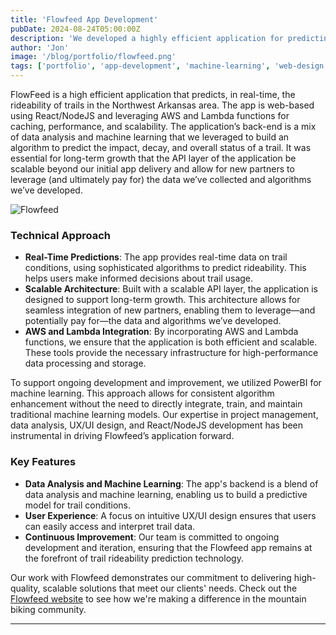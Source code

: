 ```yaml
---
title: 'Flowfeed App Development'
pubDate: 2024-08-24T05:00:00Z
description: 'We developed a highly efficient application for predicting the rideability of trails in the Northwest Arkansas area. Learn how our use of React/NodeJS, AWS, and machine learning creates a seamless and scalable user experience.'
author: 'Jon'
image: '/blog/portfolio/flowfeed.png'
tags: ['portfolio', 'app-development', 'machine-learning', 'web-design']
---
```


FlowFeed is a high efficient application that predicts, in real-time, the rideability of trails in the Northwest Arkansas area. The app is web-based using React/NodeJS and leveraging AWS and Lambda functions for caching, performance, and scalability. The application’s back-end is a mix of data analysis and machine learning that we leveraged to build an algorithm to predict the impact, decay, and overall status of a trail. It was essential for long-term growth that the API layer of the application be scalable beyond our initial app delivery and allow for new partners to leverage (and ultimately pay for) the data we’ve collected and algorithms we’ve developed.

![Flowfeed](/blog/portfolio/flowfeed.png)

### Technical Approach

- **Real-Time Predictions**: The app provides real-time data on trail conditions, using sophisticated algorithms to predict rideability. This helps users make informed decisions about trail usage.
- **Scalable Architecture**: Built with a scalable API layer, the application is designed to support long-term growth. This architecture allows for seamless integration of new partners, enabling them to leverage—and potentially pay for—the data and algorithms we’ve developed.
- **AWS and Lambda Integration**: By incorporating AWS and Lambda functions, we ensure that the application is both efficient and scalable. These tools provide the necessary infrastructure for high-performance data processing and storage.

To support ongoing development and improvement, we utilized PowerBI for machine learning. This approach allows for consistent algorithm enhancement without the need to directly integrate, train, and maintain traditional machine learning models. Our expertise in project management, data analysis, UX/UI design, and React/NodeJS development has been instrumental in driving Flowfeed’s application forward.

### Key Features

- **Data Analysis and Machine Learning**: The app's backend is a blend of data analysis and machine learning, enabling us to build a predictive model for trail conditions.
- **User Experience**: A focus on intuitive UX/UI design ensures that users can easily access and interpret trail data.
- **Continuous Improvement**: Our team is committed to ongoing development and iteration, ensuring that the Flowfeed app remains at the forefront of trail rideability prediction technology.

Our work with Flowfeed demonstrates our commitment to delivering high-quality, scalable solutions that meet our clients' needs. Check out the [Flowfeed website](https://flowfeed.app) to see how we're making a difference in the mountain biking community.

---
